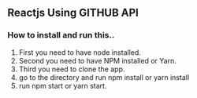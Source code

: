 
 ## Reactjs Using GITHUB API
### How to install and run this..

 1. First you need to have node installed.
 2. Second you need to have NPM installed or Yarn.
 3. Third you need to clone the app.
 4. go to the directory and run npm install or yarn install
 5. run npm start or yarn start.


 
